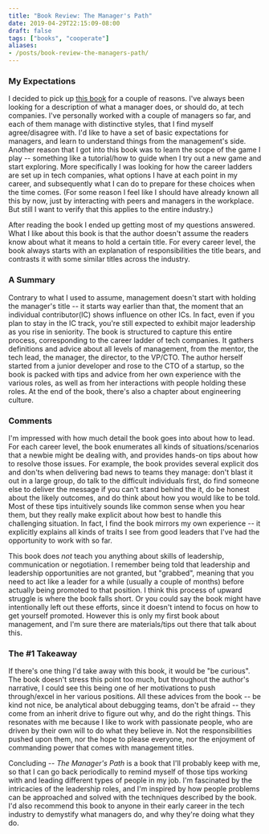 ```yaml
---
title: "Book Review: The Manager's Path"
date: 2019-04-29T22:15:09-08:00
draft: false
tags: ["books", "cooperate"]
aliases:
- /posts/book-review-the-managers-path/
---
```


### My Expectations

I decided to pick up [this book](https://www.amazon.com/Managers-Path-Leaders-Navigating-Growth/dp/1491973897) for a couple of reasons. I've always been looking for a description of what a manager does, or should do, at tech companies. I've personally worked with a couple of managers so far, and each of them manage with distinctive styles, that I find myself agree/disagree with. I'd like to have a set of basic expectations for managers, and learn to understand things from the management's side. Another reason that I got into this book was to learn the scope of the game I play -- something like a tutorial/how to guide when I try out a new game and start exploring. More specifically I was looking for how the career ladders are set up in tech companies, what options I have at each point in my career, and subsequently what I can do to prepare for these choices when the time comes. (For some reason I feel like I should have already known all this by now, just by interacting with peers and managers in the workplace. But still I want to verify that this applies to the entire industry.)

After reading the book I ended up getting most of my questions answered. What I like about this book is that the author doesn't assume the readers know about what it means to hold a certain title. For every career level, the book always starts with an explanation of responsibilities the title bears, and contrasts it with some similar titles across the industry.

### A Summary

Contrary to what I used to assume, management doesn't start with holding the manager's title -- it starts way earlier than that, the moment that an individual contributor(IC) shows influence on other ICs. In fact, even if you plan to stay in the IC track, you're still expected to exhibit major leadership as you rise in seniority. The book is structured to capture this entire process, corresponding to the career ladder of tech companies. It gathers definitions and advice about all levels of management, from the mentor, the tech lead, the manager, the director, to the VP/CTO. The author herself started from a junior developer and rose to the CTO of a startup, so the book is packed with tips and advice from her own experience with the various roles, as well as from her interactions with people holding these roles. At the end of the book, there's also a chapter about engineering culture.

### Comments

I'm impressed with how much detail the book goes into about how to lead. For each career level, the book enumerates all kinds of situations/scenarios that a newbie might be dealing with, and provides hands-on tips about how to resolve those issues. For example, the book provides several explicit dos and don'ts when delivering bad news to teams they manage: don't blast it out in a large group, do talk to the difficult individuals first, do find someone else to deliver the message if you can't stand behind the it, do be honest about the likely outcomes, and do think about how you would like to be told. Most of these tips intuitively sounds like common sense when you hear them, but they really make explicit about how best to handle this challenging situation. In fact, I find the book mirrors my own experience -- it explicitly explains all kinds of traits I see from good leaders that I've had the opportunity to work with so far.

This book does *not* teach you anything about skills of leadership, communication or negotiation. I remember being told that leadership and leadership opportunities are not granted, but "grabbed", meaning that you need to act like a leader for a while (usually a couple of months) before actually being promoted to that position. I think this process of upward struggle is where the book falls short. Or you could say the book might have intentionally left out these efforts, since it doesn't intend to focus on how to get yourself promoted. However this is only my first book about management, and I'm sure there are materials/tips out there that talk about this.

### The #1 Takeaway

If there's one thing I'd take away with this book, it would be "be curious". The book doesn't stress this point too much, but throughout the author's narrative, I could see this being one of her motivations to push through/excel in her various positions. All these advices from the book -- be kind not nice, be analytical about debugging teams, don't be afraid -- they come from an inherit drive to figure out why, and do the right things. This resonates with me because I like to work with passionate people, who are driven by their own will to do what they believe in. Not the responsibilities pushed upon them, nor the hope to please everyone, nor the enjoyment of commanding power that comes with management titles.

Concluding -- *The Manager's Path* is a book that I'll probably keep with me, so that I can go back periodically to remind myself of those tips working with and leading different types of people in my job. I'm fascinated by the intricacies of the leadership roles, and I'm inspired by how people problems can be approached and solved with the techniques described by the book. I'd also recommend this book to anyone in their early career in the tech industry to demystify what managers do, and why they're doing what they do.